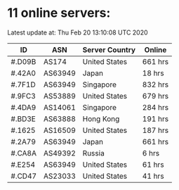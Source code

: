 # 11 online servers:

Latest update at: Thu Feb 20 13:10:08 UTC 2020

| ID | ASN | Server Country | Online |
| -- | --- | -------------- | ------ |
| #.D09B | AS174 | United States | 661 hrs |
| #.42A0 | AS63949 | Japan | 18 hrs |
| #.7F1D | AS63949 | Singapore | 832 hrs |
| #.9FC3 | AS53889 | United States | 679 hrs |
| #.4DA9 | AS14061 | Singapore | 284 hrs |
| #.BD3E | AS63888 | Hong Kong | 191 hrs |
| #.1625 | AS16509 | United States | 187 hrs |
| #.2A79 | AS63949 | Japan | 661 hrs |
| #.CA8A | AS49392 | Russia | 6 hrs |
| #.E254 | AS63949 | United States | 61 hrs |
| #.CD47 | AS23033 | United States | 41 hrs |

